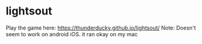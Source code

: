 # lightsout

Play the game here: https://thunderducky.github.io/lightsout/
Note: Doesn't seem to work on android iOS. it ran okay on my mac
